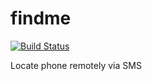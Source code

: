 # findme

[![Build Status](https://travis-ci.org/vaneyck/findme.svg?branch=master)](https://travis-ci.org/vaneyck/findme)

Locate phone remotely via SMS
